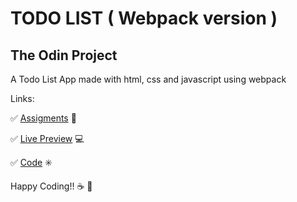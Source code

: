 # TODO LIST ( Webpack version )
## The Odin Project
A Todo List App made with html, css and javascript using webpack

Links:

:white_check_mark: [Assigments](https://www.theodinproject.com/lessons/node-path-javascript-todo-list) :blue_book:

:white_check_mark: [Live Preview](https://carlosfrontend.github.io/todo-list/) :computer:

:white_check_mark: [Code](https://github.com/carlosfrontend/todo-list) :eight_spoked_asterisk:

 Happy Coding!! :coffee: :rocket:
